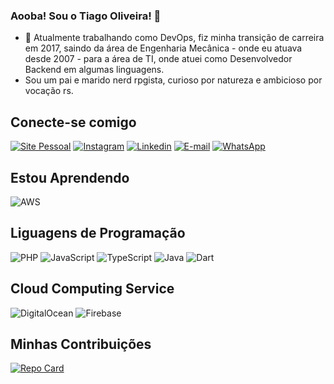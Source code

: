 ### Aooba! Sou o Tiago Oliveira! 👋

* 🔭 Atualmente trabalhando como DevOps, fiz minha transição de carreira em 2017, saindo da área de Engenharia Mecânica - onde eu atuava desde 2007 - para a área de TI, onde atuei como Desenvolvedor Backend em algumas linguagens.
* Sou um pai e marido nerd rpgista, curioso por natureza e ambicioso por vocação rs.

## Conecte-se comigo
[![Site Pessoal](https://img.shields.io/badge/Portfolio-FF5722?style=for-the-badge&logo=todoist&logoColor=white)](https://otao.dev.br)
[![Instagram](https://img.shields.io/badge/-Instagram-%23E4405F?style=for-the-badge&logo=instagram&logoColor=white)](https://www.instagram.com/otaodev/)
[![Linkedin](https://img.shields.io/badge/-LinkedIn-%230077B5?style=for-the-badge&logo=linkedin&logoColor=white)](https://www.linkedin.com/in/tiago-oliveira-otaodev/)
[![E-mail](https://img.shields.io/badge/-Email-000?style=for-the-badge&logo=microsoft-outlook&logoColor=007BFF)](mailto:contato@otao.dev.br)
[![WhatsApp](https://img.shields.io/badge/WhatsApp-25D366?style=for-the-badge&logo=whatsapp&logoColor=white)](https://wa.me/+55011995217171)

## Estou Aprendendo
![AWS](https://img.shields.io/badge/AWS-000.svg?style=for-the-badge&logo=amazon-aws&logoColor=white)

## Liguagens de Programação
![PHP](https://img.shields.io/badge/PHP-777BB4?style=for-the-badge&logo=php&logoColor=white)
![JavaScript](https://img.shields.io/badge/JavaScript-F7DF1E?style=for-the-badge&logo=javascript&logoColor=black)
![TypeScript](https://img.shields.io/badge/TypeScript-007ACC?style=for-the-badge&logo=typescript&logoColor=white)
![Java](https://img.shields.io/badge/java-%23ED8B00.svg?style=for-the-badge&logo=openjdk&logoColor=white)
![Dart](https://img.shields.io/badge/Dart-0175C2?style=for-the-badge&logo=dart&logoColor=white)

## Cloud Computing Service
![DigitalOcean](https://img.shields.io/badge/DigitalOcean-%230167ff.svg?style=for-the-badge&logo=digitalOcean&logoColor=white)
![Firebase](https://img.shields.io/badge/FIREBASE-000?style=for-the-badge&logo=firebase&logoColor=ffca28)

## Minhas Contribuições
[![Repo Card](https://github-readme-stats.vercel.app/api/pin/?username=AbraaoAzP&repo=dio-lab-open-source&bg_color=000&border_color=30A3DC&show_icons=true&icon_color=30A3DC&title_color=E94D5F&text_color=FFF)](https://github.com/TiagOliveiraTI/dio-lab-open-source)
